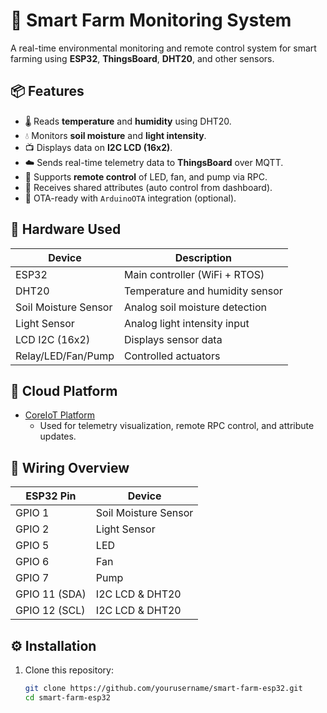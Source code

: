 # 🌱 Smart Farm Monitoring System

A real-time environmental monitoring and remote control system for smart farming using **ESP32**, **ThingsBoard**, **DHT20**, and other sensors.

## 📦 Features

- 🌡️ Reads **temperature** and **humidity** using DHT20.
- 💧 Monitors **soil moisture** and **light intensity**.
- 📺 Displays data on **I2C LCD (16x2)**.
- ☁️ Sends real-time telemetry data to **ThingsBoard** over MQTT.
- 🧠 Supports **remote control** of LED, fan, and pump via RPC.
- 🔄 Receives shared attributes (auto control from dashboard).
- 🔧 OTA-ready with `ArduinoOTA` integration (optional).

## 🧰 Hardware Used

| Device              | Description                     |
|---------------------|----------------------------------|
| ESP32               | Main controller (WiFi + RTOS)   |
| DHT20               | Temperature and humidity sensor |
| Soil Moisture Sensor| Analog soil moisture detection  |
| Light Sensor        | Analog light intensity input    |
| LCD I2C (16x2)      | Displays sensor data            |
| Relay/LED/Fan/Pump  | Controlled actuators            |

## 📡 Cloud Platform

- [CoreIoT Platform](https://coreiot.io/)
  - Used for telemetry visualization, remote RPC control, and attribute updates.

## 🔗 Wiring Overview

| ESP32 Pin     | Device               |
|---------------|----------------------|
| GPIO 1        | Soil Moisture Sensor |
| GPIO 2        | Light Sensor         |
| GPIO 5        | LED                  |
| GPIO 6        | Fan                  |
| GPIO 7        | Pump                 |
| GPIO 11 (SDA) | I2C LCD & DHT20      |
| GPIO 12 (SCL) | I2C LCD & DHT20      |

## ⚙️ Installation

1. Clone this repository:
   ```bash
   git clone https://github.com/yourusername/smart-farm-esp32.git
   cd smart-farm-esp32
